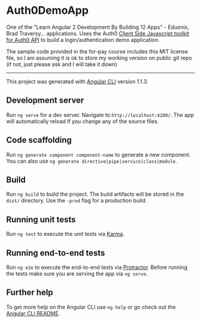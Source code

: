 # Auth0DemoApp

One of the "Learn Angular 2 Development By Building 12 Apps" - Eduonix, Brad Traversy... applications.  Uses the Auth0 [Client Side Javascript toolkit for Auth0 API](https://github.com/auth0/auth0.js) to build a login/authentication demo application.

The sample code provided in the for-pay course includes this MIT license file, so I am assuming it is ok to store my working version on public git repo (if not, just please ask and I will take it down)

---
This project was generated with [Angular CLI](https://github.com/angular/angular-cli) version 1.1.3.

## Development server

Run `ng serve` for a dev server. Navigate to `http://localhost:4200/`. The app will automatically reload if you change any of the source files.

## Code scaffolding

Run `ng generate component component-name` to generate a new component. You can also use `ng generate directive|pipe|service|class|module`.

## Build

Run `ng build` to build the project. The build artifacts will be stored in the `dist/` directory. Use the `-prod` flag for a production build.

## Running unit tests

Run `ng test` to execute the unit tests via [Karma](https://karma-runner.github.io).

## Running end-to-end tests

Run `ng e2e` to execute the end-to-end tests via [Protractor](http://www.protractortest.org/).
Before running the tests make sure you are serving the app via `ng serve`.

## Further help

To get more help on the Angular CLI use `ng help` or go check out the [Angular CLI README](https://github.com/angular/angular-cli/blob/master/README.md).
